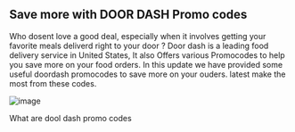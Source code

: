 ## Save more with DOOR DASH Promo codes 

Who dosent love a good deal, especially when it involves getting your favorite meals deliverd right to your door ? Door dash is a leading food delivery service in United States, 
It also Offers various Promocodes to help you save more on your food orders. In this update we have provided some useful doordash promocodes to save more on your ouders. latest make the most from 
these codes.

![image](https://github.com/user-attachments/assets/ff7552a4-c2bb-48f5-a21e-1f51276a78f5)

What are dool dash promo codes 
<!--

**Here are some ideas to get you started:**

🙋‍♀️ A short introduction - what is your organization all about?
🌈 Contribution guidelines - how can the community get involved?
👩‍💻 Useful resources - where can the community find your docs? Is there anything else the community should know?
🍿 Fun facts - what does your team eat for breakfast?
🧙 Remember, you can do mighty things with the power of [Markdown](https://docs.github.com/github/writing-on-github/getting-started-with-writing-and-formatting-on-github/basic-writing-and-formatting-syntax)
-->

